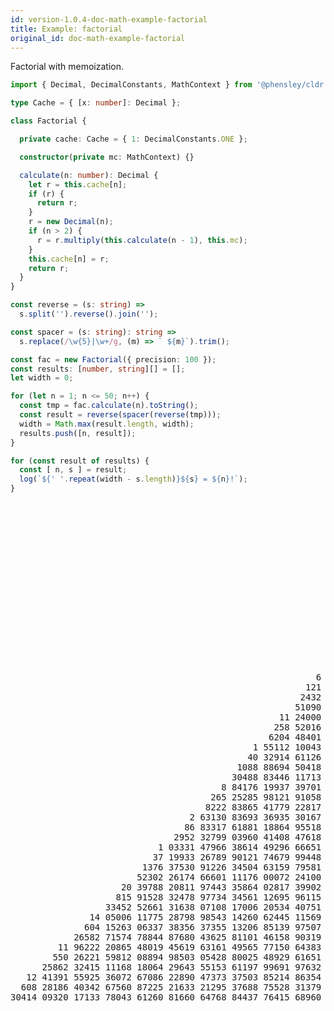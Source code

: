 ```yaml
---
id: version-1.0.4-doc-math-example-factorial
title: Example: factorial
original_id: doc-math-example-factorial
---
```


Factorial with memoization.

```typescript
import { Decimal, DecimalConstants, MathContext } from '@phensley/cldr';

type Cache = { [x: number]: Decimal };

class Factorial {

  private cache: Cache = { 1: DecimalConstants.ONE };

  constructor(private mc: MathContext) {}

  calculate(n: number): Decimal {
    let r = this.cache[n];
    if (r) {
      return r;
    }
    r = new Decimal(n);
    if (n > 2) {
      r = r.multiply(this.calculate(n - 1), this.mc);
    }
    this.cache[n] = r;
    return r;
  }
}

const reverse = (s: string) =>
  s.split('').reverse().join('');

const spacer = (s: string): string =>
  s.replace(/\w{5}|\w+/g, (m) => ` ${m}`).trim();

const fac = new Factorial({ precision: 100 });
const results: [number, string][] = [];
let width = 0;

for (let n = 1; n <= 50; n++) {
  const tmp = fac.calculate(n).toString();
  const result = reverse(spacer(reverse(tmp)));
  width = Math.max(result.length, width);
  results.push([n, result]);
}

for (const result of results) {
  const [ n, s ] = result;
  log(`${' '.repeat(width - s.length)}${s} = ${n}!`);
}
```
<pre class="output">
                                                                            1 = 1!
                                                                            2 = 2!
                                                                            6 = 3!
                                                                           24 = 4!
                                                                          120 = 5!
                                                                          720 = 6!
                                                                         5040 = 7!
                                                                        40320 = 8!
                                                                      3 62880 = 9!
                                                                     36 28800 = 10!
                                                                    399 16800 = 11!
                                                                   4790 01600 = 12!
                                                                  62270 20800 = 13!
                                                                8 71782 91200 = 14!
                                                              130 76743 68000 = 15!
                                                             2092 27898 88000 = 16!
                                                            35568 74280 96000 = 17!
                                                          6 40237 37057 28000 = 18!
                                                        121 64510 04088 32000 = 19!
                                                       2432 90200 81766 40000 = 20!
                                                      51090 94217 17094 40000 = 21!
                                                   11 24000 72777 76076 80000 = 22!
                                                  258 52016 73888 49766 40000 = 23!
                                                 6204 48401 73323 94393 60000 = 24!
                                              1 55112 10043 33098 59840 00000 = 25!
                                             40 32914 61126 60563 55840 00000 = 26!
                                           1088 88694 50418 35216 07680 00000 = 27!
                                          30488 83446 11713 86050 15040 00000 = 28!
                                        8 84176 19937 39701 95454 36160 00000 = 29!
                                      265 25285 98121 91058 63630 84800 00000 = 30!
                                     8222 83865 41779 22817 72556 28800 00000 = 31!
                                  2 63130 83693 36935 30167 21801 21600 00000 = 32!
                                 86 83317 61881 18864 95518 19440 12800 00000 = 33!
                               2952 32799 03960 41408 47618 60964 35200 00000 = 34!
                            1 03331 47966 38614 49296 66651 33752 32000 00000 = 35!
                           37 19933 26789 90121 74679 99448 15083 52000 00000 = 36!
                         1376 37530 91226 34504 63159 79581 58090 24000 00000 = 37!
                        52302 26174 66601 11176 00072 24100 07429 12000 00000 = 38!
                     20 39788 20811 97443 35864 02817 39902 89735 68000 00000 = 39!
                    815 91528 32478 97734 34561 12695 96115 89427 20000 00000 = 40!
                  33452 52661 31638 07108 17006 20534 40751 66515 20000 00000 = 41!
               14 05006 11775 28798 98543 14260 62445 11569 93638 40000 00000 = 42!
              604 15263 06337 38356 37355 13206 85139 97507 26451 20000 00000 = 43!
            26582 71574 78844 87680 43625 81101 46158 90319 63852 80000 00000 = 44!
         11 96222 20865 48019 45619 63161 49565 77150 64383 73376 00000 00000 = 45!
        550 26221 59812 08894 98503 05428 80025 48929 61651 75296 00000 00000 = 46!
      25862 32415 11168 18064 29643 55153 61197 99691 97632 38912 00000 00000 = 47!
   12 41391 55925 36072 67086 22890 47373 37503 85214 86354 67776 00000 00000 = 48!
  608 28186 40342 67560 87225 21633 21295 37688 75528 31379 21024 00000 00000 = 49!
30414 09320 17133 78043 61260 81660 64768 84437 76415 68960 51200 00000 00000 = 50!
</pre>
